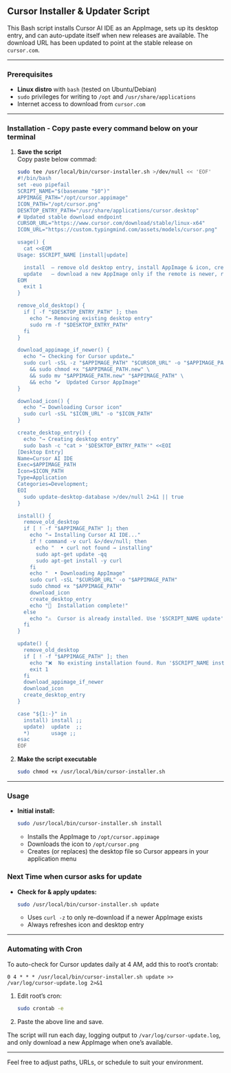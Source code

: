 ## Cursor Installer & Updater Script

This Bash script installs Cursor AI IDE as an AppImage, sets up its desktop entry, and can auto-update itself when new releases are available. The download URL has been updated to point at the stable release on `cursor.com`.

---

### Prerequisites

- **Linux distro** with `bash` (tested on Ubuntu/Debian)
- `sudo` privileges for writing to `/opt` and `/usr/share/applications`
- Internet access to download from `cursor.com`

---

### Installation - Copy paste every command below on your terminal

1. **Save the script**  
   Copy paste below commad:

   ```bash
   sudo tee /usr/local/bin/cursor-installer.sh >/dev/null << 'EOF'
   #!/bin/bash
   set -euo pipefail
   SCRIPT_NAME="$(basename "$0")"
   APPIMAGE_PATH="/opt/cursor.appimage"
   ICON_PATH="/opt/cursor.png"
   DESKTOP_ENTRY_PATH="/usr/share/applications/cursor.desktop"
   # Updated stable download endpoint
   CURSOR_URL="https://www.cursor.com/download/stable/linux-x64"
   ICON_URL="https://custom.typingmind.com/assets/models/cursor.png"

   usage() {
     cat <<EOM
   Usage: $SCRIPT_NAME [install|update]

     install  – remove old desktop entry, install AppImage & icon, create .desktop
     update   – download a new AppImage only if the remote is newer, refresh desktop entry
   EOM
     exit 1
   }

   remove_old_desktop() {
     if [ -f "$DESKTOP_ENTRY_PATH" ]; then
       echo "→ Removing existing desktop entry"
       sudo rm -f "$DESKTOP_ENTRY_PATH"
     fi
   }

   download_appimage_if_newer() {
     echo "→ Checking for Cursor update…"
     sudo curl -sSL -z "$APPIMAGE_PATH" "$CURSOR_URL" -o "$APPIMAGE_PATH.new" \
       && sudo chmod +x "$APPIMAGE_PATH.new" \
       && sudo mv "$APPIMAGE_PATH.new" "$APPIMAGE_PATH" \
       && echo "✔️  Updated Cursor AppImage"
   }

   download_icon() {
     echo "→ Downloading Cursor icon"
     sudo curl -sSL "$ICON_URL" -o "$ICON_PATH"
   }

   create_desktop_entry() {
     echo "→ Creating desktop entry"
     sudo bash -c "cat > '$DESKTOP_ENTRY_PATH'" <<EOI
   [Desktop Entry]
   Name=Cursor AI IDE
   Exec=$APPIMAGE_PATH
   Icon=$ICON_PATH
   Type=Application
   Categories=Development;
   EOI
     sudo update-desktop-database >/dev/null 2>&1 || true
   }

   install() {
     remove_old_desktop
     if [ ! -f "$APPIMAGE_PATH" ]; then
       echo "→ Installing Cursor AI IDE..."
       if ! command -v curl &>/dev/null; then
         echo "  • curl not found → installing"
         sudo apt-get update -qq
         sudo apt-get install -y curl
       fi
       echo "  • Downloading AppImage"
       sudo curl -sSL "$CURSOR_URL" -o "$APPIMAGE_PATH"
       sudo chmod +x "$APPIMAGE_PATH"
       download_icon
       create_desktop_entry
       echo "🎉  Installation complete!"
     else
       echo "⚠️  Cursor is already installed. Use '$SCRIPT_NAME update' to check for updates."
     fi
   }

   update() {
     remove_old_desktop
     if [ ! -f "$APPIMAGE_PATH" ]; then
       echo "❌  No existing installation found. Run '$SCRIPT_NAME install' first."
       exit 1
     fi
     download_appimage_if_newer
     download_icon
     create_desktop_entry
   }

   case "${1:-}" in
     install) install ;;
     update)  update  ;;
     *)       usage ;;
   esac
   EOF

2. **Make the script executable**

   ```bash
   sudo chmod +x /usr/local/bin/cursor-installer.sh
   ```

---

### Usage

* **Initial install:**

  ```bash
  sudo /usr/local/bin/cursor-installer.sh install
  ```

  * Installs the AppImage to `/opt/cursor.appimage`
  * Downloads the icon to `/opt/cursor.png`
  * Creates (or replaces) the desktop file so Cursor appears in your application menu
    
### Next Time when cursor asks for update

* **Check for & apply updates:**

  ```bash
  sudo /usr/local/bin/cursor-installer.sh update
  ```

  * Uses `curl -z` to only re-download if a newer AppImage exists
  * Always refreshes icon and desktop entry

---

### Automating with Cron

To auto-check for Cursor updates daily at 4 AM, add this to root’s crontab:

```cron
0 4 * * * /usr/local/bin/cursor-installer.sh update >> /var/log/cursor-update.log 2>&1
```

1. Edit root’s cron:

   ```bash
   sudo crontab -e
   ```
2. Paste the above line and save.

The script will run each day, logging output to `/var/log/cursor-update.log`, and only download a new AppImage when one’s available.

---

Feel free to adjust paths, URLs, or schedule to suit your environment.
